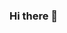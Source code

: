 ### Hi there 👋

<!--
**AKHIL-4-4-4/AKHIL-4-4-4** is a ✨ _special_ ✨ repository because its `README.md` (this file) appears on your GitHub profile.

Here are some ideas to get you started:

- 🔭 I’m currently working on ...
- 🌱 I’m currently learning ...
- 👯 I’m looking to collaborate on ...[![MasterHead](https://www.crossovertraining.in/wp-content/uploads/2019/11/artificial-intelligence.gif)
<h1 align="center">Hi 👋, I'm AKHIL RAJ.R</h1>
<h3 align="center">An aspiring AI Engineer from India</h3>
<img align="right" alt="Coding" width="400" src="https://cdn.dribbble.com/users/1162077/screenshots/3848914/programmer.gif">

<p align="left"> <a href="https://github.com/ryo-ma/github-profile-trophy"><img src="https://github-profile-trophy.vercel.app/?username=akhil-4-4-4" alt="akhil-4-4-4" /></a> </p>

<p align="left"> <a href="https://twitter.com/" target="blank"><img src="https://img.shields.io/twitter/follow/?logo=twitter&style=for-the-badge" alt="" /></a> </p>

- 🌱 I’m currently learning **computer languages**

- 🤝 I’m looking for help with **computer languages**

- 💬 Ask me about **python**

- 📫 How to reach me **akhil46553@gmail.com**

<h3 align="left">Connect with me:</h3>
<p align="left">
<a href="https://linkedin.com/in/akhil444" target="blank"><img align="center" src="https://raw.githubusercontent.com/rahuldkjain/github-profile-readme-generator/master/src/images/icons/Social/linked-in-alt.svg" alt="akhil444" height="30" width="40" /></a>
<a href="https://fb.com/akhilraj" target="blank"><img align="center" src="https://raw.githubusercontent.com/rahuldkjain/github-profile-readme-generator/master/src/images/icons/Social/facebook.svg" alt="akhilraj" height="30" width="40" /></a>
<a href="https://instagram.com/akhil.4.4.4" target="blank"><img align="center" src="https://raw.githubusercontent.com/rahuldkjain/github-profile-readme-generator/master/src/images/icons/Social/instagram.svg" alt="akhil.4.4.4" height="30" width="40" /></a>
<a href="https://www.hackerrank.com/akhil46553" target="blank"><img align="center" src="https://raw.githubusercontent.com/rahuldkjain/github-profile-readme-generator/master/src/images/icons/Social/hackerrank.svg" alt="akhil46553" height="30" width="40" /></a>
<a href="https://www.hackerearth.com/@akhil" target="blank"><img align="center" src="https://raw.githubusercontent.com/rahuldkjain/github-profile-readme-generator/master/src/images/icons/Social/hackerearth.svg" alt="@akhil" height="30" width="40" /></a>
</p>

- 🤔 I’m looking for help with ...
- 💬 Ask me about ...
- 📫 How to reach me: ...
- 😄 Pronouns: ...
- ⚡ Fun fact: ...
-->
